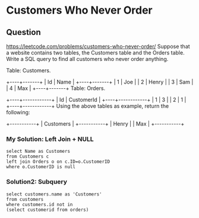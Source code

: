 # Customers Who Never Order
## Question
https://leetcode.com/problems/customers-who-never-order/
Suppose that a website contains two tables, the Customers table and the Orders table. Write a SQL query to find all customers who never order anything.

Table: Customers.

+----+-------+
| Id | Name  |
+----+-------+
| 1  | Joe   |
| 2  | Henry |
| 3  | Sam   |
| 4  | Max   |
+----+-------+
Table: Orders.

+----+------------+
| Id | CustomerId |
+----+------------+
| 1  | 3          |
| 2  | 1          |
+----+------------+
Using the above tables as example, return the following:

+-----------+
| Customers |
+-----------+
| Henry     |
| Max       |
+-----------+

### My Solution: Left Join + NULL
```
select Name as Customers
from Customers c
left join Orders o on c.ID=o.CustomerID
where o.CustomerID is null
```
### Solution2: Subquery
```
select customers.name as 'Customers'
from customers
where customers.id not in
(select customerid from orders)
```
